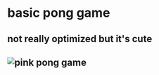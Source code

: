 # basic pong game
## not really optimized but it's cute
## ![pink pong game](https://i.imgur.com/aTW0EKK.gif)
